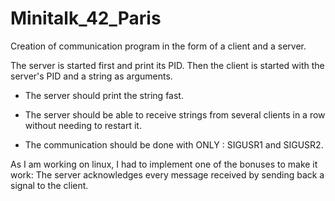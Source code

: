 # Minitalk_42_Paris

Creation of communication program in the form of a client and a server.

The server is started first and print its PID.
Then the client is started with the server's PID and a string as arguments.

- The server should print the string fast.

- The server should be able to receive strings from several clients in a row without needing to restart it.

- The communication should be done with ONLY : SIGUSR1 and SIGUSR2.

As I am working on linux, I had to implement one of the bonuses to make it work:
The server acknowledges every message received by sending back a signal to the
client.
